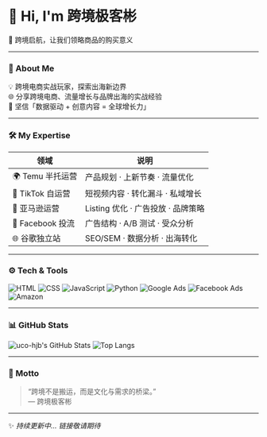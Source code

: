 # 👋 Hi, I'm 跨境极客彬  

🚀 跨境启航，让我们领略商品的购买意义  

---

### 🧭 About Me  
💡 跨境电商实战玩家，探索出海新边界  
🌐 分享跨境电商、流量增长与品牌出海的实战经验  
🧠 坚信「数据驱动 + 创意内容 = 全球增长力」

---

### 🛠️ My Expertise  
| 领域 | 说明 |
|------|------|
| 🌍 Temu 半托运营 | 产品规划 · 上新节奏 · 流量优化 |
| 💼 TikTok 自运营 | 短视频内容 · 转化漏斗 · 私域增长 |
| 🛒 亚马逊运营 | Listing 优化 · 广告投放 · 品牌策略 |
| 📢 Facebook 投流 | 广告结构 · A/B 测试 · 受众分析 |
| 🌐 谷歌独立站 | SEO/SEM · 数据分析 · 出海转化 |

---

### ⚙️ Tech & Tools  
![HTML](https://img.shields.io/badge/-HTML5-E34F26?logo=html5&logoColor=fff)
![CSS](https://img.shields.io/badge/-CSS3-1572B6?logo=css3&logoColor=fff)
![JavaScript](https://img.shields.io/badge/-JavaScript-F7DF1E?logo=javascript&logoColor=000)
![Python](https://img.shields.io/badge/-Python-3776AB?logo=python&logoColor=fff)
![Google Ads](https://img.shields.io/badge/-Google%20Ads-4285F4?logo=googleads&logoColor=fff)
![Facebook Ads](https://img.shields.io/badge/-Facebook%20Ads-1877F2?logo=facebook&logoColor=fff)
![Amazon](https://img.shields.io/badge/-Amazon-FF9900?logo=amazon&logoColor=000)

---

### 📊 GitHub Stats  
![uco-hjb's GitHub Stats](https://github-readme-stats.vercel.app/api?username=uco-hjb&show_icons=true&theme=tokyonight&hide_border=true)
![Top Langs](https://github-readme-stats.vercel.app/api/top-langs/?username=uco-hjb&layout=compact&theme=tokyonight&hide_border=true)

---

### 💬 Motto  
> “跨境不是搬运，而是文化与需求的桥梁。”  
> — 跨境极客彬  

---

✨ *持续更新中… 链接敬请期待*  
